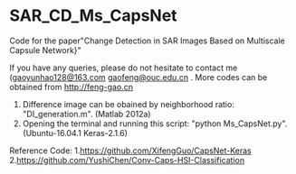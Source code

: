 # SAR_CD_Ms_CapsNet
Code for the paper"Change Detection in SAR Images Based on  Multiscale Capsule Network}"

If you have any queries, please do not hesitate to contact me (gaoyunhao128@163.com  gaofeng@ouc.edu.cn .
More codes can be obtained from http://feng-gao.cn 

1. Difference image can be obained by neighborhood ratio: "DI_generation.m". (Matlab 2012a)
2. Opening the terminal and running this script: "python Ms_CapsNet.py". (Ubuntu-16.04.1  Keras-2.1.6)


Reference Code:
1.https://github.com/XifengGuo/CapsNet-Keras
2.https://github.com/YushiChen/Conv-Caps-HSI-Classification
